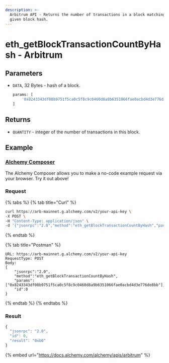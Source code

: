 ```yaml
---
description: >-
  Arbitrum API - Returns the number of transactions in a block matching the
  given block hash.
---
```


# eth\_getBlockTransactionCountByHash - Arbitrum

## Parameters

*   `DATA`, 32 Bytes - hash of a block.

    ```javascript
    params: [ 
        '0x8243343df08b9751f5ca0c5f8c9c0460d8a9b6351066fae0acbd4d3e776de8bb' 
    ]
    ```

## Returns

* `QUANTITY` - integer of the number of transactions in this block.

## Example

### [Alchemy Composer](eth\_getblocktransactioncountbyhash-1.md#parameters)

The Alchemy Composer allows you to make a no-code example request via your browser. Try it out above!

### Request

{% tabs %}
{% tab title="Curl" %}
```bash
curl https://arb-mainnet.g.alchemy.com/v2/your-api-key \
-X POST \
-H "Content-Type: application/json" \
-d '{"jsonrpc":"2.0","method":"eth_getBlockTransactionCountByHash","params":["0x8243343df08b9751f5ca0c5f8c9c0460d8a9b6351066fae0acbd4d3e776de8bb"],"id":0}'
```
{% endtab %}

{% tab title="Postman" %}
```http
URL: https://arb-mainnet.g.alchemy.com/v2/your-api-key
RequestType: POST
Body: 
{
    "jsonrpc":"2.0",
    "method":"eth_getBlockTransactionCountByHash",
    "params":["0x8243343df08b9751f5ca0c5f8c9c0460d8a9b6351066fae0acbd4d3e776de8bb"],
    "id":0
}
```
{% endtab %}
{% endtabs %}

### Result

```javascript
{
  "jsonrpc": "2.0",
  "id": 0,
  "result": "0xb0"
}
```

{% embed url="https://docs.alchemy.com/alchemy/apis/arbitrum" %}
